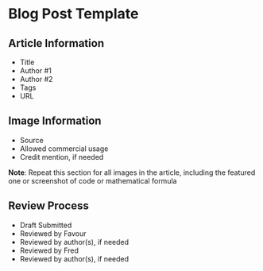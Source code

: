 # Blog Post Template

## Article Information
- Title
- Author #1
- Author #2
- Tags
- URL


## Image Information
- Source
- Allowed commercial usage
- Credit mention, if needed

**Note**: Repeat this section for all images in the article, including the featured one or screenshot of code or mathematical formula

## Review Process
- Draft Submitted
- Reviewed by Favour
- Reviewed by author(s), if needed
- Reviewed by Fred
- Reviewed by author(s), if needed